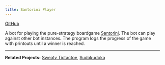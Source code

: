 ```yaml
---
title: Santorini Player
---
```


[GitHub](https://github.com/HaydenLeBaron/santorini-player)

A bot for playing the pure-strategy boardgame [Santorini](https://boardgamegeek.com/boardgame/194655/santorini).
The bot can play against other bot instances. The program logs the progress of the game with printouts until a winner is reached.

---


**Related Projects:** [Sweaty Tictactoe](/sweaty-tictactoe), [Sudokudoka](/sudokudoka)

<!-- **Topics:** [[Game Theory]], [[Artificial Intelligence]], [[Heuristic Search]], [[Racket]] -->